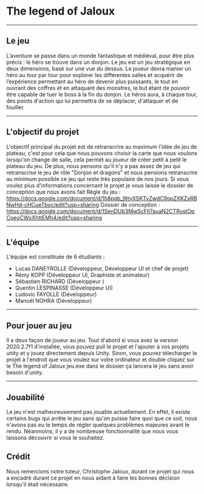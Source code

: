 # The legend of Jaloux
---
## Le jeu

L’aventure se passe dans un monde fantastique et médiéval, pour être plus précis : le héro se trouve dans un donjon. Le jeu est un jeu stratégique en deux dimensions, basé sur une vue du dessus. Le joueur devra manier un héro au tour par tour pour explorer les différentes salles et acquérir de l’expérience permettant au héro de devenir plus puissants, le tout en ouvrant des coffres et en attaquant des monstres, le but étant de pouvoir être capable de tuer le boss à la fin du donjon. Le héros aura, à chaque tour, des points d'action qui lui permettra de se déplacer, d'attaquer et de fouiller.

---
## L'objectif du projet

L'objectif principal du projet est de retranscrire au maximum l'idée de jeu de plateau, c'est pour cela que nous pouvons choisir la carte que nous voulons lorsqu'on change de salle, cela permet au joueur de créer petit à petit le plateau du jeu. De plus, nous pensons qu'il n'y a pas assez de jeu qui retranscrise le jeu de rôle "Donjon et dragons" et nous pensions retranscrire au minimum possible ce jeu qui reste très populaire de nos jours. Si vous voulez plus d'informations concernant le projet je vous laisse le dossier de conception que nous avons fait
Règle du jeu : https://docs.google.com/document/d/1h8pqb_9ItyXSKTyZwdC9opZXKZxRBNwHd-cHCueTbyc/edit?usp=sharing
Dossier de conception : https://docs.google.com/document/d/1SenDUb3MwScFII7auaN2CTRyqIOpCoeoCWxXhttEMh4/edit?usp=sharing

---
## L'équipe

L'équipe est constituée de 6 étudiants :
- Lucas DANEYROLLE (Développeur, Développeur UI et chef de projet)
- Rémy KOPP (Développeur UI, Graphiste et animateur)
- Sébastien RICHARD (Développeur )
- Quentin LESPINASSE (Développeur UI)
- Ludovic FAYOLLE (Développeur)
- Manoël NOHRA (Développeur)

---
## Pour jouer au jeu

Il a deux façon de joueur au jeu.
Tout d'abord si vous avez la version 2020.2.7f1 d'installée, vous pouvez pull le projet et l'ajouter à vos projets unity et y jouez directement depuis Unity.
Sinon, vous pouvez télecharger le projet à l'endroit que vous voulez sur votre ordinateur et double cliquez sur le The legend of Jaloux jeu.exe dans le dossier ça lancera le jeu sans avoir besoin d'unity.

---
## Jouabilité

Le jeu n'est malheureusement pas jouable actuellement. En effet, il existe certains bugs qui arrête le jeu sans qu'on puisse faire quoi que ce soit, nous n'avons pas eu le temps de régler quelques problèmes majeures avant le rendu. Néanmoins, il y a de nombreuse fonctionnalité que nous vous laissons découvrir si vous le souhaitez.

## Crédit

Nous remercions notre tuteur, Christophe Jaloux, durant ce projet qui nous a encadré durant ce projet en nous aidant à faire les bonnes décision lorsqu'il était nécessaire.
